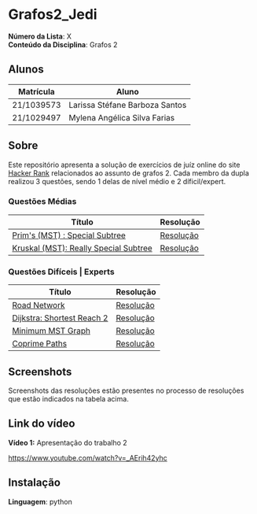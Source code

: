 # Grafos2_Jedi
**Número da Lista**: X<br>
**Conteúdo da Disciplina**: Grafos 2<br>

## Alunos
|Matrícula | Aluno |
| -- | -- |
| 21/1039573 | Larissa Stéfane Barboza Santos |
| 21/1029497  | Mylena Angélica Silva Farias  |

## Sobre 
Este repositório apresenta a solução de exercícios de juíz online do site [Hacker Rank](https://www.hackerrank.com/) relacionados ao assunto de grafos 2. Cada membro da dupla realizou 3 questões, sendo 1 delas de nível médio e 2 díficil/expert.

### Questões Médias
| Título | Resolução | 
| -- | --|
| [Prim's (MST) : Special Subtree](https://www.hackerrank.com/challenges/primsmstsub/problem?isFullScreen=true) | [Resolução](/prim.md)  |
| [Kruskal (MST): Really Special Subtree](https://www.hackerrank.com/challenges/kruskalmstrsub/problem) | [Resolução](/Kruskal(MST):ReallySpecialSubtree.md) |

### Questões Difíceis | Experts
| Título | Resolução | 
| -- | -- |
|[Road Network](https://www.hackerrank.com/challenges/road-network/problem?isFullScreen=true)  | [Resolução](/RoadNetwork.md)  |
|[Dijkstra: Shortest Reach 2](https://www.hackerrank.com/challenges/dijkstrashortreach/problem?isFullScreen=true) | [Resolução](/dijkstra.md)   |
|[Minimum MST Graph](https://www.hackerrank.com/challenges/minimum-mst-graph/problem) | [Resolução](/MinimumMSTGraph.md)|
| [Coprime Paths](https://www.hackerrank.com/challenges/coprime-paths/problem) | [Resolução](/CoprimePaths.md) |

## Screenshots
Screenshots das resoluções estão presentes no processo de resoluções que estão indicados na tabela acima.

## Link do vídeo

**Vídeo 1:** Apresentação do trabalho 2

https://www.youtube.com/watch?v=_AErih42yhc

## Instalação 
**Linguagem**: python<br>
